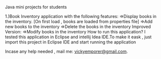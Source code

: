 Java mini projects for students
 
 1.)Book Inventory application with the following features:
       =>Display books in the inventory. [On first load , books are loaded from properties file]
       =>Add new books to the inventory
       =>Delete the books in the inventory
     Improved Version:
       =>Modify books in the inventory 
   How to run this application?
      I tested this application in Eclipse and intellij Idea IDE.To make it eask , just import this project in Eclipse IDE and start running the application


Incase any help needed , mail me: vickyemporer@gmail.com.

